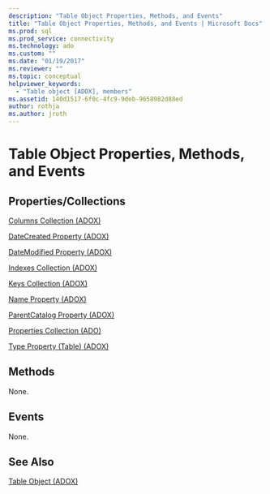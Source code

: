 ```yaml
---
description: "Table Object Properties, Methods, and Events"
title: "Table Object Properties, Methods, and Events | Microsoft Docs"
ms.prod: sql
ms.prod_service: connectivity
ms.technology: ado
ms.custom: ""
ms.date: "01/19/2017"
ms.reviewer: ""
ms.topic: conceptual
helpviewer_keywords: 
  - "Table object [ADOX], members"
ms.assetid: 140d1517-6f0c-4fc9-9deb-9658982d88ed
author: rothja
ms.author: jroth
---
```

# Table Object Properties, Methods, and Events
## Properties/Collections  
 [Columns Collection (ADOX)](./columns-collection-adox.md)  
  
 [DateCreated Property (ADOX)](./datecreated-property-adox.md)  
  
 [DateModified Property (ADOX)](./datemodified-property-adox.md)  
  
 [Indexes Collection (ADOX)](./indexes-collection-adox.md)  
  
 [Keys Collection (ADOX)](./keys-collection-adox.md)  
  
 [Name Property (ADOX)](./name-property-adox.md)  
  
 [ParentCatalog Property (ADOX)](./parentcatalog-property-adox.md)  
  
 [Properties Collection (ADO)](../ado-api/properties-collection-ado.md)  
  
 [Type Property (Table) (ADOX)](./type-property-table-adox.md)  
  
## Methods  
 None.  
  
## Events  
 None.  
  
## See Also  
 [Table Object (ADOX)](./table-object-adox.md)